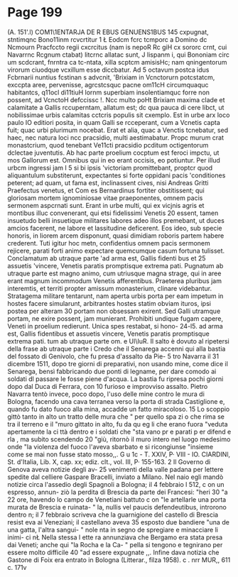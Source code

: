 # Page 199

(A. 151'.l) COM1\1ENTARJA DE R EBUS GENUENS1BUS 145 cxpugnat, stntimqnc Bono11inm rcvcrtitur 1 Ł Eodcm fcrc tcmporc a Domino dc Ncmourn Pracfccto regii cxcrcitus (nam is nepoR Rc giH cx sororc crnt, cui Navarrnc Rcgnum ctabat) litcrnc allatac sunt, J Iispanm i, qui Bononiam circ um scdcrant, fnrntra ca tc-ntata, xilla scptcm amisisHc; nam qningentorum virorum ciuodque vcxillum esse diccbatur. Ad 5 octavum postca idus Fcbrnarii nuntius fcstinan s advcnit, 'Brixiam in Vcnctorurn potcstatcm, exccpta aree, pervenisse, agrcstcsquc pacne om11cH circumquaquc habitantcs, q11ocl di11tiuH lornm superbiam insolentiamquc forre non possent, ad VcnctoH defccissc !. Ncc multo poHt Brixiam maxima clade et calamitate a Gallis rccuperntam, allatum est; dc qua pauca di cere libct, ut nobilissimae urbis calamitas cctcris populis sit cxemplo. Est in urbe arx loco paulo IO editiori posita, in quam Galli se rcceperant, cum a Vcnetis capta fuit; quac urbi plurimum nocebat. Erat et alia, quac a Venctis tcnebatur, sed haec, nec natura loci ncc pracsidio, multi aestimabatur. Propc murum crat monastcrium, quod tenebant Ve11cti pracsidio pcditum octigentorum dclectae juventutis. Ab hac parte proelium cocptum est feroci impctu, ut mos Gallorum est. Omnibus qui in eo erant occisis, eo potiuntur. Per illud urbcm ingressi jam I 5 si bi ipsis 'victoriam promittebant, proptcr quod aliquantulum substiterunt, expectantes si forte oppidani pacis 'conditiones peterent; ad quam, ut fama est, inclinassent cives, nisi Andreas Gritti Praefectus venetus, et Com es Bernardinus fortiter obstitissent; qui gloriosam mortem ignominiosae vitae praeponentes, omnem pacis sermonem aspcrnati sunt. Erant in urbe multi, qui ex vicjnis agris et montibus illuc convenerant, qui etsi fidelissimi Venetis 20 essent, tamen insuetudo belli insuetique militares labores adeo illos premebant, ut duces amcios facerent, ne labore et lassitudine deficerent. Eos ideo, sub specie honoris, in Iiorem arcem disponunt, quasi dimidiam roboris partem habere crederent. Tuti igitur hoc metn, confidentius omnem pacis sermonem rejicere, parati forti animo expectare quemcumque casum fortuna tulisset. Conclamatum ab utraque parte 'ad arma est, Gallis fidenti bus et 25 assuetis 'vincere, Venetis paratis promptisque extrema pati. Pugnatum ab utraque parte est magno animo, cum utriusque magna strage, qui in aree erant magnum incommodum Venetis afferentibus. Praeterea pluribus jam interemtis, et territi propter amissum monasterium, clinare videbantur. Stratagema militare tentarunt, nam aperta urbis porta per eam impetum in hostes facere simularunt, arbitrantes hostes statim obviam ituros, ipsi postea per alteram 30 portam non obsessam exirent. Sed Galli utramque portam, ne exire possent, jam munierant. Prohibiti undique fugam capere, Veneti in proelium redierunt. Unica spes restabat, si hono- 24-l5. ad arma est, Gallis fidentibus et assuetis vincere, Venetis paratis promptisque extrema pati. tum ab utraque parte om. e Ul\IuR. Il salto è dovuto al ripetersi della frase ab utraque parte i Credo che il Senarega accenni qui alla bastia del fossato di Genivolo, che fu presa d'assalto da Pie- 5 tro Navarra il 31 dicembre 1511, dopo tre giorni di preparativi, non usando mine, come dice il Senarega, bensì fabbricando due ponti di legname, per dare comodo ai soldati dl passare le fosse piene d'acqua. La bastia fu ripresa pochi giorni dopo dal Duca di Ferrara, con 10 furioso e improvviso assalto. Pietro Navarra tentò invece, poco dopo, l'uso delle mine contro le mura di Bologna, facendo una cava terranea verso la porta di strada Castiglione e, quando fu dato fuoco alla mina, accadde un fatto miracoloso. 15 Lo scoppio gittò tanto in alto un tratto delle mura che " per quello spa zi o che rima se tra il terreno e il "muro gittato in alto, fu da qu eg li che erano fuora "veduta apertamente la ci ttà dentro e i soldati che "sta vano pr e parati p er difend e rla , ma subito scendendo 20 "giù, ritornò il muro intero nel luogo medesimo onde "la violenza del fuoco l'aveva sbarbato e si ricongiunse "insieme come se mai non fusse stato mosso,,. G u 1c - T. XXIV, P· VIII - IO. CIARDINl, St. d'Italia, Lib. X, cap. xx; ediz. clt., vol. III, P· 155-163. 2 Il Governo di Genova aveva notizie degli av- 25 venimenti della valle padana per lettere spedite dal celliere Gaspare Bracelli, inviato a Milano. Nel naio egli mandò notizie circa l'assedio degli Spagnoli a Bologna; il 4 febbraio l 512, c on un espresso, annun- ziò la perdita di Brescia da parte dei Francesi: "heri 30 "a 22 ore, havendo lo campo de Venetiani battuto c on "le artellarle una porta murata de Brescia e ruinata- " la, nullis vel paucis defendeutibus, introrono dentro n; il 7 febbraio scriveva che la guarnigione del castello di Brescia resist eva ai Veneziani; il castellano aveva 35 esposto due bandiere "una de una gatta, l'altra sangui- " nole nta in segno de spregiare e minacciare li inimi- ci nŁ Nella stessa l ette ra annunziava che Bergamo era stata presa dai Veneti; anche qui "la Rocha e la Ca- " pella si tengono e tegnirano per essere molto difficile 40 "ad essere expugnate ,,. Infine dava notizia che Gastone di Foix era entrato in Bologna (Litterar., filza 1958). c . nrr MUR,, 611 c. 171v